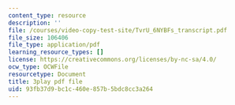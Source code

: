 ```yaml
---
content_type: resource
description: ''
file: /courses/video-copy-test-site/TvrU_6NYBFs_transcript.pdf
file_size: 106406
file_type: application/pdf
learning_resource_types: []
license: https://creativecommons.org/licenses/by-nc-sa/4.0/
ocw_type: OCWFile
resourcetype: Document
title: 3play pdf file
uid: 93fb37d9-bc1c-460e-857b-5bdc8cc3a264
---
```

